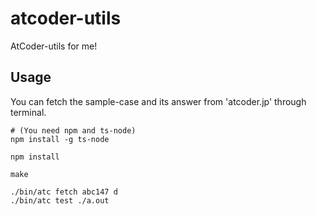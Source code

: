 # atcoder-utils
AtCoder-utils for me!


## Usage
You can fetch the sample-case and its answer from 'atcoder.jp' through terminal.

```
# (You need npm and ts-node)
npm install -g ts-node

npm install

make

./bin/atc fetch abc147 d
./bin/atc test ./a.out
```
